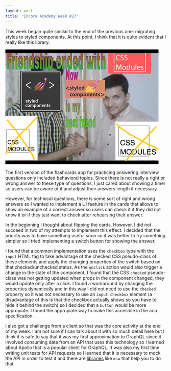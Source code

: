 ```yaml
---
layout: post
title: "Encora Academy Week #27"
---
```


This week began quite similar to the end of the previous one: migrating styles to styled components. At this point, I think that it is quite evident that I really like this library.

<img src="/img/stylelibrariesmeme.jpeg" width="480" height="360">

The first version of the flashcards app for practicing answering interview questions only included behavioral topics. Since there is not really a right or wrong answer to these type of questions, I just cared about showing a timer so users can be aware of it and adjust their answers length if necessary.

However, for technical questions, there is some sort of right and wrong answers so I wanted to implement a UI feature in the cards that allows to show an example of a correct answer so users can check it if they did not know it or if they just want to check after rehearsing their answer.  

In the beginning I thought about flipping the cards. However, I did not succeed in two of my attempts to implement this effect. I decided that the priority was to have something useful soon so it was better to try something simpler so I tried implementing a switch button for showing the answer.

I found that a common implementation uses the `checkbox` type with the `input` HTML tag to take advantage of the checked CSS pseudo-class of these elements and apply the changing properties of the switch based on that checked/unchecked status. As the `onClick` action would also trigger a change in the state of the component, I found that the CSS `checked` pseudo-class was not getting updated when props in the component changed, they would update only after a click. I found a workaround by changing the properties dynamically and in this way I did not need to use the `checked` property so it was not necessary to use an `input checkbox` element (a disadvantage of this is that the checkbox actually shows so you have to hide it behind the switch) so I decided that a `button` would be more appropiate. I found the appropiate way to make this accesible in the aria specification.

I also got a challenge from a client so that was the core activity at the end of my week. I am not sure if I can talk about it with so much detail here but I think it is safe to say that it was my first approximation to GraphQL since it involved consuming data from an API that uses this technology so I learned about Apollo that is a popular client for GraphQL. It was also my first time writing unit tests for API requests so I learned that it is necessary to mock the API in order to test it and there are [libraries](https://mswjs.io/docs/getting-started/mocks/graphql-api) like `msw` that help you to do that.
